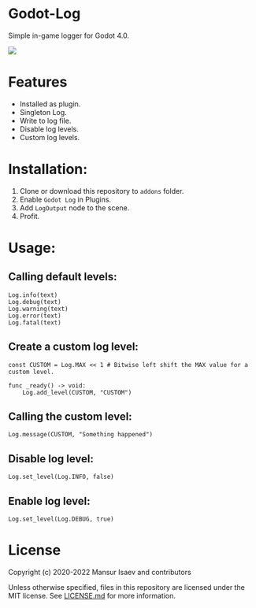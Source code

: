# Godot-Log

Simple in-game logger for Godot 4.0.

![](https://user-images.githubusercontent.com/8208165/144706770-e4fda4c0-249b-4851-b7a8-8d0bc3d278bc.png)

# Features
- Installed as plugin.
- Singleton Log.
- Write to log file.
- Disable log levels.
- Custom log levels.

# Installation:
1. Clone or download this repository to `addons` folder.
2. Enable `Godot Log` in Plugins.
3. Add `LogOutput` node to the scene.
4. Profit.

# Usage:
## Calling default levels:
```gdscript
Log.info(text)
Log.debug(text)
Log.warning(text)
Log.error(text)
Log.fatal(text)
```

## Create a custom log level:
```gdscript
const CUSTOM = Log.MAX << 1 # Bitwise left shift the MAX value for a custom level.

func _ready() -> void:
	Log.add_level(CUSTOM, "CUSTOM")
```

## Calling the custom level:
```gdscript
Log.message(CUSTOM, "Something happened")
```

## Disable log level:
```gdscript
Log.set_level(Log.INFO, false)
```

## Enable log level:
```gdscript
Log.set_level(Log.DEBUG, true)
```

# License
Copyright (c) 2020-2022 Mansur Isaev and contributors

Unless otherwise specified, files in this repository are licensed under the
MIT license. See [LICENSE.md](LICENSE.md) for more information.
